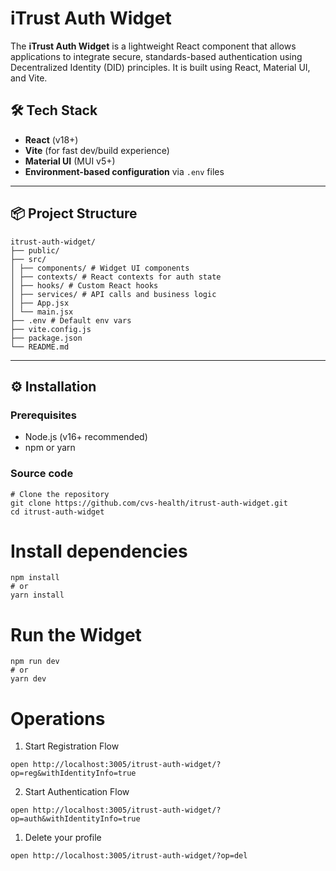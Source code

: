 <!--
 Copyright 2024 CVS Health and/or one of its affiliates

 Licensed under the Apache License, Version 2.0 (the "License");
 you may not use this file except in compliance with the License.
 You may obtain a copy of the License at

      https://www.apache.org/licenses/LICENSE-2.0

 Unless required by applicable law or agreed to in writing, software
 distributed under the License is distributed on an "AS IS" BASIS,
 WITHOUT WARRANTIES OR CONDITIONS OF ANY KIND, either express or implied.
 See the License for the specific language governing permissions and
 limitations under the License.
 -->

# iTrust Auth Widget

The **iTrust Auth Widget** is a lightweight React component that allows applications to integrate secure, standards-based authentication using Decentralized Identity (DID) principles. It is built using React, Material UI, and Vite.


## 🛠️ Tech Stack

- **React** (v18+)
- **Vite** (for fast dev/build experience)
- **Material UI** (MUI v5+)
- **Environment-based configuration** via `.env` files

---

## 📦 Project Structure
```
itrust-auth-widget/
├── public/
├── src/
│ ├── components/ # Widget UI components
│ ├── contexts/ # React contexts for auth state
│ ├── hooks/ # Custom React hooks
│ ├── services/ # API calls and business logic
│ ├── App.jsx
│ └── main.jsx
├── .env # Default env vars
├── vite.config.js
├── package.json
└── README.md
```

---

## ⚙️ Installation

### Prerequisites

- Node.js (v16+ recommended)
- npm or yarn

### Source code
```
# Clone the repository
git clone https://github.com/cvs-health/itrust-auth-widget.git
cd itrust-auth-widget
```
# Install dependencies
```
npm install
# or
yarn install
```

# Run the Widget
```
npm run dev
# or
yarn dev
```

# Operations 

1. Start Registration Flow 
```
open http://localhost:3005/itrust-auth-widget/?op=reg&withIdentityInfo=true
```
2. Start Authentication Flow 
```
open http://localhost:3005/itrust-auth-widget/?op=auth&withIdentityInfo=true
```
1. Delete your profile
```
open http://localhost:3005/itrust-auth-widget/?op=del
```

